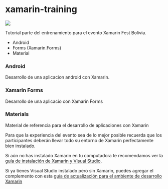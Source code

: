 # xamarin-training

[![](https://secure.gravatar.com/avatar/98570039afce676369ad3d1ce01f712a?s=128&r=g&d=retro)](https://github.com/RodrigoQuispe/xamarin-training)

Tutorial parte del entrenamiento para el evento Xamarin Fest Bolivia.

  - Android
  - Forms (Xamarin.Forms)
  - Material

### Android
Desarrollo de una aplicacion android con Xamarin.
### Xamarin Forms
Desarrollo de una aplicacio con Xamarin Forms
### Materials

Material de referencia para el desarrollo de aplicaciones con Xamarin

Para que la experiencia del evento sea de lo mejor posible recuerda que los participantes deberán llevar todo su entorno de Xamarin perfectamente bien instalado.

Si aún no has instalado Xamarin en tu computadora te recomendamos ver la [guía de instalación de Xamarin y Visual Studio](http://xamarinchampionship.azurewebsites.net/wp-content/uploads/docs/Guia-instalacion-ambiente-Xamarin.pdf).

Si ya tienes Visual Studio instalado pero sin Xamarin, puedes agregar el complemento con esta [guía de actualización para el ambiente de desarrollo Xamarin](http://xamarinchampionship.azurewebsites.net/wp-content/uploads/docs/ActualizacionXamarin.pdf)

